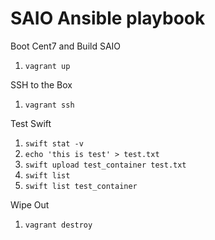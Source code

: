 SAIO Ansible playbook
=====================
Boot Cent7 and Build SAIO 
1. `vagrant up`

SSH to the Box
1. `vagrant ssh`

Test Swift
1. `swift stat -v`
1. `echo 'this is test' > test.txt`
1. `swift upload test_container test.txt`
1. `swift list `
1. `swift list test_container`

Wipe Out
1. `vagrant destroy`

